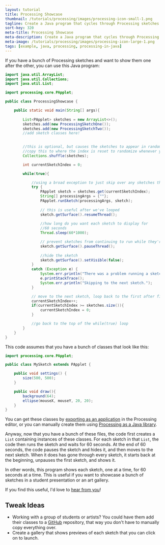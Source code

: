 ```yaml
---
layout: tutorial
title: Processing Showcase
thumbnail: /tutorials/processing/images/processing-icon-small-1.png
tagline: Create a Java program that cycles through Processing sketches.
sort-key: 320
meta-title: Processing Showcase
meta-description: Create a Java program that cycles through Processing sketches.
meta-image: /tutorials/processing/images/processing-icon-large-1.png
tags: [example, java, processing, processing-in-java]
---
```


If you have a bunch of Processing sketches and want to show them one after the other, you can use this Java program:

```java
import java.util.ArrayList;
import java.util.Collections;
import java.util.List;

import processing.core.PApplet;

public class ProcessingShowcase {

	public static void main(String[] args){
		
		List<PApplet> sketches = new ArrayList<>();
		sketches.add(new ProcessingSketchOne());
		sketches.add(new ProcessingSketchTwo());
		//add sketch classes here!

		
		//this is optional, but causes the sketches to appear in random order
		//copy this to where the index is reset to randomize whenever you loop
		Collections.shuffle(sketches);

		int currentSketchIndex = 0;

		while(true){

			//using a broad exception to just skip over any sketches that have problems
			try {
				PApplet sketch = sketches.get(currentSketchIndex);
				String[] processingArgs = {""};
				PApplet.runSketch(processingArgs, sketch);
				
				// this is useful after we've looped	
				sketch.getSurface().resumeThread();
				
				//how long do you want each sketch to display for
				//60 seconds
				Thread.sleep(60*1000);

				// prevent sketches from continuing to run while they're hidden
				sketch.getSurface().pauseThread();
				
				//hide the sketch
				sketch.getSurface().setVisible(false);
			}
			catch (Exception e) {
				System.err.println("There was a problem running a sketch!");
				e.printStackTrace();
				System.err.println("Skipping to the next sketch.");
			}

			// move to the next sketch, loop back to the first after finishing
			currentSketchIndex++;
			if(currentSketchIndex >= sketches.size()){
				currentSketchIndex = 0;
			}

			//go back to the top of the while(true) loop
		}
	}
}
```

This code assumes that you have a bunch of classes that look like this:

```java
import processing.core.PApplet;

public class MySketch extends PApplet {

	public void settings() {
		size(500, 500);
	}

	public void draw(){
		background(64);
		ellipse(mouseX, mouseY, 20, 20);
	}
}
```

You can get these classes by [exporting as an application](/tutorials/processing/exporting-applications) in the Processing editor, or you can manually create them using [Processing as a Java library](tutorials/java/processing-in-java).

Anyway, now that you have a bunch of these files, the code first creates a `List` containing instances of these classes. For each sketch in that `List`, the code then runs the sketch and waits for 60 seconds. At the end of 60 seconds, the code pauses the sketch and hides it, and then moves to the next sketch. When it does has gone through every sketch, it starts back at the beginning, unpauses the first sketch, and shows it.

In other words, this program shows each sketch, one at a time, for 60 seconds at a time. This is useful if you want to showcase a bunch of sketches in a student presentation or an art gallery.

If you find this useful, I'd love to [hear from you](/about/contact)!


## Tweak Ideas

- Working with a group of students or artists? You could have them add their classes to a [GitHub](https://github.com/) repository, that way you don't have to manually copy everything over.
- Create a gallery that shows previews of each sketch that you can click on to launch.
